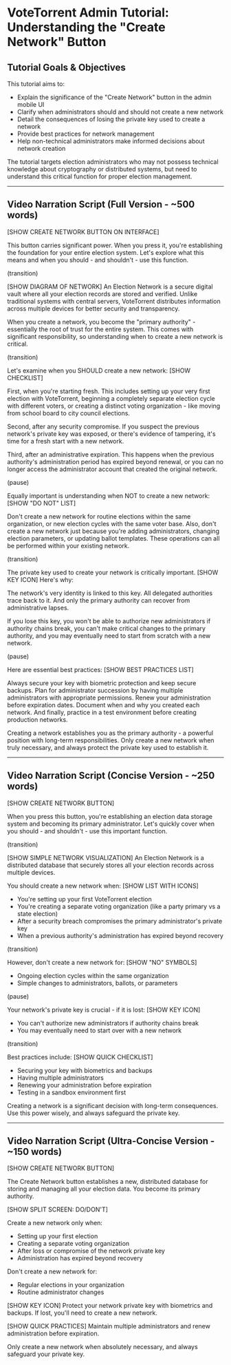# VoteTorrent Admin Tutorial: Understanding the "Create Network" Button

## Tutorial Goals & Objectives

This tutorial aims to:
- Explain the significance of the "Create Network" button in the admin mobile UI
- Clarify when administrators should and should not create a new network
- Detail the consequences of losing the private key used to create a network
- Provide best practices for network management
- Help non-technical administrators make informed decisions about network creation

The tutorial targets election administrators who may not possess technical knowledge about cryptography or distributed systems, but need to understand this critical function for proper election management.

---

## Video Narration Script (Full Version - ~500 words)

[SHOW CREATE NETWORK BUTTON ON INTERFACE]

This button carries significant power. When you press it, you're establishing the foundation for your entire election system. Let's explore what this means and when you should - and shouldn't - use this function.

(transition)

[SHOW DIAGRAM OF NETWORK] 
An Election Network is a secure digital vault where all your election records are stored and verified. Unlike traditional systems with central servers, VoteTorrent distributes information across multiple devices for better security and transparency.

When you create a network, you become the "primary authority" - essentially the root of trust for the entire system. This comes with significant responsibility, so understanding when to create a new network is critical.

(transition)

Let's examine when you SHOULD create a new network: [SHOW CHECKLIST]

First, when you're starting fresh. This includes setting up your very first election with VoteTorrent, beginning a completely separate election cycle with different voters, or creating a distinct voting organization - like moving from school board to city council elections.

Second, after any security compromise. If you suspect the previous network's private key was exposed, or there's evidence of tampering, it's time for a fresh start with a new network.

Third, after an administrative expiration. This happens when the previous authority's administration period has expired beyond renewal, or you can no longer access the administrator account that created the original network.

(pause)

Equally important is understanding when NOT to create a new network: [SHOW "DO NOT" LIST]

Don't create a new network for routine elections within the same organization, or new election cycles with the same voter base. Also, don't create a new network just because you're adding administrators, changing election parameters, or updating ballot templates. These operations can all be performed within your existing network.

(transition)

The private key used to create your network is critically important. [SHOW KEY ICON] Here's why:

The network's very identity is linked to this key. All delegated authorities trace back to it. And only the primary authority can recover from administrative lapses.

If you lose this key, you won't be able to authorize new administrators if authority chains break, you can't make critical changes to the primary authority, and you may eventually need to start from scratch with a new network.

(pause)

Here are essential best practices: [SHOW BEST PRACTICES LIST]

Always secure your key with biometric protection and keep secure backups. Plan for administrator succession by having multiple administrators with appropriate permissions. Renew your administration before expiration dates. Document when and why you created each network. And finally, practice in a test environment before creating production networks.

Creating a network establishes you as the primary authority - a powerful position with long-term responsibilities. Only create a new network when truly necessary, and always protect the private key used to establish it.

---

## Video Narration Script (Concise Version - ~250 words)

[SHOW CREATE NETWORK BUTTON]

When you press this button, you're establishing an election data storage system and becoming its primary administrator. Let's quickly cover when you should - and shouldn't - use this important function.

(transition)

[SHOW SIMPLE NETWORK VISUALIZATION]
An Election Network is a distributed database that securely stores all your election records across multiple devices. 

You should create a new network when: [SHOW LIST WITH ICONS]
- You're setting up your first VoteTorrent election
- You're creating a separate voting organization (like a party primary vs a state election)
- After a security breach compromises the primary administrator's private key
- When a previous authority's administration has expired beyond recovery

(transition)

However, don't create a new network for: [SHOW "NO" SYMBOLS]
- Ongoing election cycles within the same organization
- Simple changes to administrators, ballots, or parameters

(pause)

Your network's private key is crucial - if it is lost: [SHOW KEY ICON]
- You can't authorize new administrators if authority chains break
- You may eventually need to start over with a new network

(transition)

Best practices include: [SHOW QUICK CHECKLIST]
- Securing your key with biometrics and backups
- Having multiple administrators
- Renewing your administration before expiration
- Testing in a sandbox environment first

Creating a network is a significant decision with long-term consequences. Use this power wisely, and always safeguard the private key.

---

## Video Narration Script (Ultra-Concise Version - ~150 words)

[SHOW CREATE NETWORK BUTTON]

The Create Network button establishes a new, distributed database for storing and managing all your election data. You become its primary authority.

[SHOW SPLIT SCREEN: DO/DON'T]

Create a new network only when:
- Setting up your first election
- Creating a separate voting organization
- After loss or compromise of the network private key
- Administration has expired beyond recovery

Don't create a new network for:
- Regular elections in your organization
- Routine administrator changes

[SHOW KEY ICON]
Protect your network private key with biometrics and backups. If lost, you'll need to create a new network.

[SHOW QUICK PRACTICES]
Maintain multiple administrators and renew administration before expiration.

Only create a new network when absolutely necessary, and always safeguard your private key. 